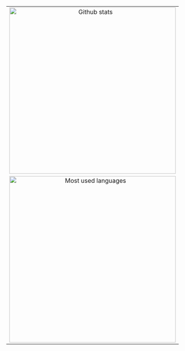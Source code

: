 <table align="center">
    <tr>
        <td align="center" width="440">
            <img src="https://benediktmagnus.de/github-readme-stats/stats.svg"
                alt="Github stats" width="440" />
    </tr>
    <tr>
        <td align="center" width="440">
            <img src="https://benediktmagnus.de/github-readme-stats/top-langs.svg"
                alt="Most used languages" width="440" />
        </td>
    </tr>
</table>
